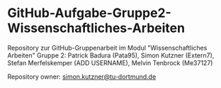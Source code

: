 # GitHub-Aufgabe-Gruppe2-Wissenschaftliches-Arbeiten
Repository zur GitHub-Gruppenarbeit im Modul "Wissenschaftliches Arbeiten" 
Gruppe 2: 
Patrick Badura (Pata95),
Simon Kutzner (Extern7),
Stefan Merfelskemper (ADD USERNAME),
Melvin Tenbrock (Me37127)

Repository owner: simon.kutzner@tu-dortmund.de
